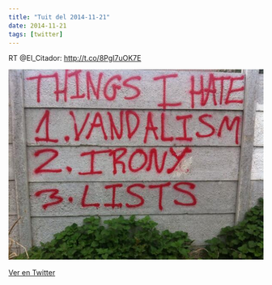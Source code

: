 ```yaml
---
title: "Tuit del 2014-11-21"
date: 2014-11-21
tags: [twitter]
---
```


RT @El_Citador: http://t.co/8PgI7uOK7E

![Imagen](/assets/images/535889398630739968-B2-k2i-CEAE94oT.jpg)

[Ver en Twitter](https://twitter.com/i/web/status/535889398630739968)
